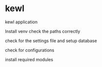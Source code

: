 kewl
====

kewl application


Install venv
check the paths correctly

check for the settings file and setup database

check for configurations

install required modules
